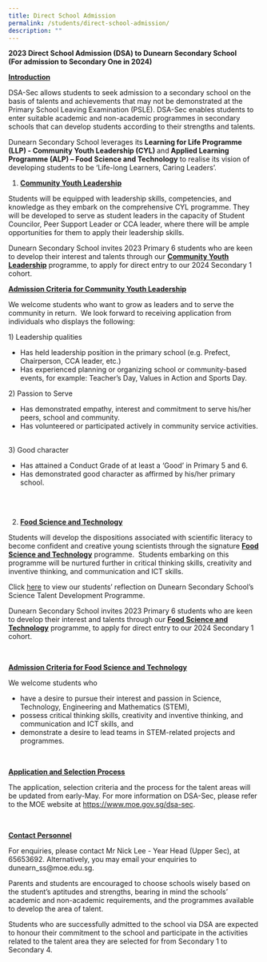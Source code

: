 ```yaml
---
title: Direct School Admission
permalink: /students/direct-school-admission/
description: ""
---
```

<p><strong>2023 Direct School Admission (DSA) to Dunearn Secondary School<br>(For admission to Secondary One in 2024)</strong></p>
<p><strong><u>Introduction</u></strong></p>
<p>DSA-Sec allows students to seek admission to a secondary school on the basis of talents and achievements that may not be demonstrated at the Primary School Leaving Examination (PSLE). DSA-Sec enables students to enter suitable academic and non-academic programmes in secondary schools that can develop students according to their strengths and talents.</p>
<p>Dunearn Secondary School leverages its <strong>Learning for Life Programme (LLP) - Community Youth Leadership (CYL) </strong>and<strong> Applied Learning Programme (ALP) – Food Science and Technology</strong> to realise its vision of developing students to be ‘Life-long Learners, Caring Leaders’.</p>
<ol>
<li><strong><u>Community Youth Leadership</u></strong></li>
</ol>
<p>Students will be equipped with leadership skills, competencies, and knowledge as they embark on the comprehensive CYL programme. They will be developed to serve as student leaders in the capacity of Student Councilor, Peer Support Leader or CCA leader, where there will be ample opportunities for them to apply their leadership skills.</p>
<p>Dunearn Secondary School invites 2023 Primary 6 students who are keen to develop their interest and talents through our&nbsp;<strong><u>Community Youth Leadership</u></strong> programme,&nbsp;to apply for direct entry to our 2024 Secondary 1 cohort.</p>
<p><strong><u>Admission Criteria</u></strong><u> <strong>for Community Youth Leadership</strong></u></p>
<p>We welcome students who want to grow as leaders and to serve the community in return.&nbsp; We look forward to receiving application from individuals who displays the following:</p>
<p>1) Leadership qualities</p>
<ul>
<li>Has held leadership position in the primary school (e.g. Prefect, Chairperson, CCA leader, etc.)</li>
<li>Has experienced planning or organizing school or community-based events, for example: Teacher’s Day, Values in Action and Sports Day.</li>
</ul>
<p>2) Passion to Serve</p>
<ul>
<li>Has demonstrated empathy, interest and commitment to serve his/her peers, school and community.</li>
<li>Has volunteered or participated actively in community service activities.</li>
<li style="list-style-type: none;">&nbsp;</li>
</ul>
<p>3) Good character</p>
<ul>
<li>Has attained a Conduct Grade of at least a ‘Good’ in Primary 5 and 6.</li>
<li>Has demonstrated good character as affirmed by his/her primary school.</li>
<li style="list-style-type: none;">&nbsp;</li>
</ul>
<p>&nbsp;</p>
<ol start="2">
<li><strong><u>Food Science and Technology</u></strong></li>
</ol>
<p>Students will develop the dispositions associated with scientific literacy to become confident and creative young scientists through the signature <strong><u>Food Science and Technology</u></strong> programme.&nbsp; Students embarking on this programme will be nurtured further in critical thinking skills, creativity and inventive thinking, and communication and ICT skills.</p>
<p>Click&nbsp;<a href="https://www.dunearnsec.moe.edu.sg/science-department/dunearn-science-ambassador-programme-sap-talent-development-programme/">here</a>&nbsp;to view our students’ reflection on Dunearn Secondary School’s Science Talent Development Programme.&nbsp;</p>
<p>Dunearn Secondary School invites 2023 Primary 6 students who are keen to develop their interest and talents through our <strong><u>Food Science and Technology</u></strong> programme,&nbsp;to apply for direct entry to our 2024 Secondary 1 cohort.</p>
<p>&nbsp;</p>
<p><strong><u>Admission Criteria for Food Science and Technology</u></strong></p>
<p>We welcome students who</p>
<ul>
<li>have a desire to pursue their interest and passion in Science, Technology, Engineering and Mathematics (STEM),</li>
<li>possess critical thinking skills, creativity and inventive thinking, and communication and ICT&nbsp;skills, and</li>
<li>demonstrate a desire to lead teams in STEM-related projects and programmes.</li>
</ul>
<p>&nbsp;</p>
<p><strong><u>Application and Selection Process</u></strong></p>
<p>The application, selection criteria and the process for the talent areas will be updated from early-May. For more information on DSA-Sec, please refer to the MOE website at <a href="https://www.moe.gov.sg/dsa-sec">https://www.moe.gov.sg/dsa-sec</a>.</p>
<p>&nbsp;</p>
<p><strong><u>Contact Personnel</u></strong></p>
<p>For enquiries, please contact Mr Nick Lee - Year Head (Upper Sec), at 65653692. Alternatively, you may email your enquiries to dunearn_ss@moe.edu.sg.</p>
<p>Parents and students are encouraged to choose schools wisely based on the student’s aptitudes and strengths, bearing in mind the schools’ academic and non-academic requirements, and the programmes available to develop the area of talent.</p>
<p>Students who are successfully admitted to the school via DSA are expected to honour their commitment to the school and participate in the activities related to the talent area they are selected for from Secondary 1 to Secondary 4.</p>
<p>&nbsp;</p>